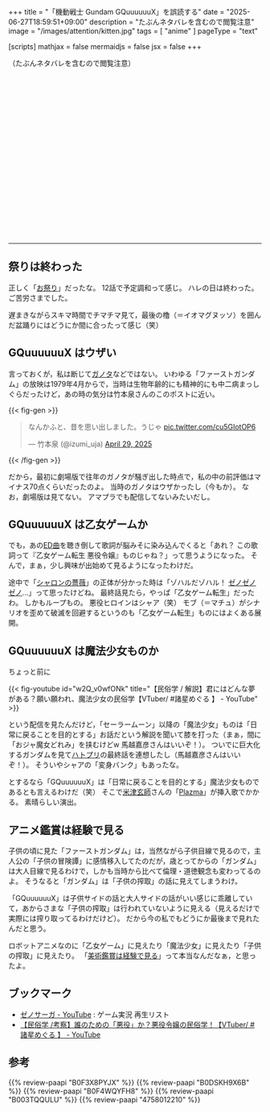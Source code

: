 +++
title = "「機動戦士 Gundam GQuuuuuuX」を誤読する"
date =  "2025-06-27T18:59:51+09:00"
description = "たぶんネタバレを含むので閲覧注意"
image = "/images/attention/kitten.jpg"
tags = [ "anime" ]
pageType = "text"

[scripts]
  mathjax = false
  mermaidjs = false
  jsx = false
+++

（たぶんネタバレを含むので閲覧注意）

<div style="height: 20rem;"></div><hr>

## 祭りは終わった

正しく「[お祭り](https://www.amazon.co.jp/gp/video/detail/B0CY9RNB6S/?tag=baldandersinf-22&linkCode=ogi&th=1&psc=1 "Amazon.co.jp: 機動戦士Gundam GQuuuuuuX（ジークアクス）を観る | Prime Video")」だったな。
12話で予定調和って感じ。
ハレの日は終わった。
ご苦労さまでした。

遅まきながらスキマ時間でチマチマ見て，最後の櫓（＝イオマグヌッソ）を囲んだ盆踊りにはどうにか間に合ったって感じ（笑）

## GQuuuuuuX はウザい

言っておくが，私は断じて[ガノタ](https://dic.pixiv.net/a/%E3%82%AC%E3%83%8E%E3%82%BF "ガノタ (がのた)とは【ピクシブ百科事典】")などではない。
いわゆる「ファーストガンダム」の放映は1979年4月からで，当時は生物年齢的にも精神的にも中二病まっしぐらだったけど，あの時の気分は竹本泉さんのこのポストに近い。

{{< fig-gen >}}
<blockquote class="twitter-tweet"><p lang="ja" dir="ltr">なんかふと、昔を思い出しました。うじゃ <a href="https://t.co/cu5GIotOP6">pic.twitter.com/cu5GIotOP6</a></p>&mdash; 竹本泉 (@izumi_uja) <a href="https://twitter.com/izumi_uja/status/1917050791489347997?ref_src=twsrc%5Etfw">April 29, 2025</a></blockquote> <script async src="https://platform.twitter.com/widgets.js" charset="utf-8"></script>
{{< /fig-gen >}}

だから，最初に劇場版で往年のガノタが騒ぎ出した時点で，私の中の前評価はマイナス70点くらいだったのよ。
当時のガノタはウザかったし（今もか）。
なお，劇場版は見てない。
アマプラでも配信してないみたいだし。

## GQuuuuuuX は乙女ゲームか

でも，あの[ED曲](https://www.amazon.co.jp/dp/B0F3X8PYJX?tag=baldandersinf-22&linkCode=ogi&th=1&psc=1 "Amazon Music - 星街すいせいのもうどうなってもいいや - Amazon.co.jp")を聴き倒して歌詞が脳みそに染み込んでくると「あれ？ この歌詞って『乙女ゲーム転生 悪役令嬢』ものじゃね？」って思うようになった。
そんで，まぁ，少し興味が出始めて見るようになったわけだ。

途中で「[シャロンの薔薇](https://dic.pixiv.net/a/%E3%82%B7%E3%83%A3%E3%83%AD%E3%83%B3%E3%81%AE%E8%96%94%E8%96%87%28GQuuuuuuX%29 "シャロンの薔薇(GQuuuuuuX) (しゃろんのばら)とは【ピクシブ百科事典】")」の正体が分かった時は「ゾハルだゾハル！ [ゼノゼノゼノ](https://dic.pixiv.net/a/%E3%82%BC%E3%83%8E%E3%82%B5%E3%83%BC%E3%82%AC "ゼノサーガ (ぜのさーが)とは【ピクシブ百科事典】")...」って思ったけどね。
最終話見たら，やっぱ「乙女ゲーム転生」だったわ。
しかもループもの。
悪役ヒロインはシャア（笑） モブ（＝マチュ）がシナリオを歪めて破滅を回避するというのも「乙女ゲーム転生」ものにはよくある展開。

## GQuuuuuuX は魔法少女ものか

ちょっと前に

{{< fig-youtube id="w2Q_v0wfONk" title="【民俗学 / 解説】君にはどんな夢がある？願い願われ、魔法少女の民俗学【VTuber/ #諸星めぐる 】 - YouTube" >}}

という配信を見たんだけど，「セーラームーン」以降の「魔法少女」ものは「日常に戻ることを目的とする」お話だという解説を聞いて膝を打った（まぁ，間に「おジャ魔女どれみ」を挟むけどw 馬越嘉彦さんはいいぞ！）。
ついでに巨大化するガンダムを見て[ハトプリ](https://www.amazon.co.jp/gp/video/detail/B00TYV8M9C/?tag=baldandersinf-22&linkCode=ogi&th=1&psc=1 "Amazon.co.jp: ハートキャッチプリキュア！を観る | Prime Video")の最終話を連想したし（馬越嘉彦さんはいいぞ！）。
そういやシャアの「変身バンク」もあったな。

とするなら「GQuuuuuuX」は「日常に戻ることを目的とする」魔法少女ものであるとも言えるわけだ（笑） そこで[米津玄師](https://reissuerecords.net/ "米津玄師 official site「REISSUE RECORDS」")さんの「[Plazma](https://www.amazon.co.jp/dp/B0DSKH9X6B?tag=baldandersinf-22&linkCode=ogi&th=1&psc=1 "Amazon Musicで米津玄師のPlazmaを再生する")」が挿入歌でかかる。
素晴らしい演出。

## アニメ鑑賞は経験で見る

子供の頃に見た「ファーストガンダム」は，当然ながら子供目線で見るので，主人公の「子供の冒険譚」に感情移入してたのだが，歳とってからの「ガンダム」は大人目線で見るわけで，しかも当時から比べて倫理・道徳観念も変わってるのよ。
そうなると「ガンダム」は「子供の搾取」の話に見えてしまうわけ。

「GQuuuuuuX」は子供サイドの話と大人サイドの話がいい感じに乖離していて，あからさまな「子供の搾取」は行われていないように見える（見えるだけで実際には搾り取ってるわけだけど）。
だから今の私でもどうにか最後まで見れたんだと思う。

ロボットアニメなのに「乙女ゲーム」に見えたり「魔法少女」に見えたり「子供の搾取」に見えたり。
「[美術鑑賞は経験で見る](https://www.youtube.com/watch?v=owSYLkBfCUU "美術・博物鑑賞論（選択） - YouTube")」って本当なんだなぁ，と思ったよ。

## ブックマーク

- [ゼノサーガ - YouTube](http://www.youtube.com/playlist?list=PL1d2KuGf9SKb8zbA663zAeIir_kgMi0TY) : ゲーム実況 再生リスト
- [【民俗学 /考察】誰のための「悪役」か？悪役令嬢の民俗学！【VTuber/ #諸星めぐる 】 - YouTube](https://www.youtube.com/watch?v=A4nZkHk87M8)

## 参考

{{% review-paapi "B0F3X8PYJX" %}} <!-- もうどうなってもいいや 星街すいせい ガンダム GQuuuuuuX -->
{{% review-paapi "B0DSKH9X6B" %}} <!-- Plazma 米津玄師 ガンダム GQuuuuuuX -->
{{% review-paapi "B0F4WQYFH8" %}} <!-- 水槽の街から ガンダム GQuuuuuuX -->
{{% review-paapi "B003TQQULU" %}} <!-- HEART GOES ON ハートキャッチプリキュア！ ハトプリ -->
{{% review-paapi "4758012210" %}} <!-- 馬越嘉彦 ハートキャッチプリキュア おジャ魔女どれみ マリー&ガリー -->

